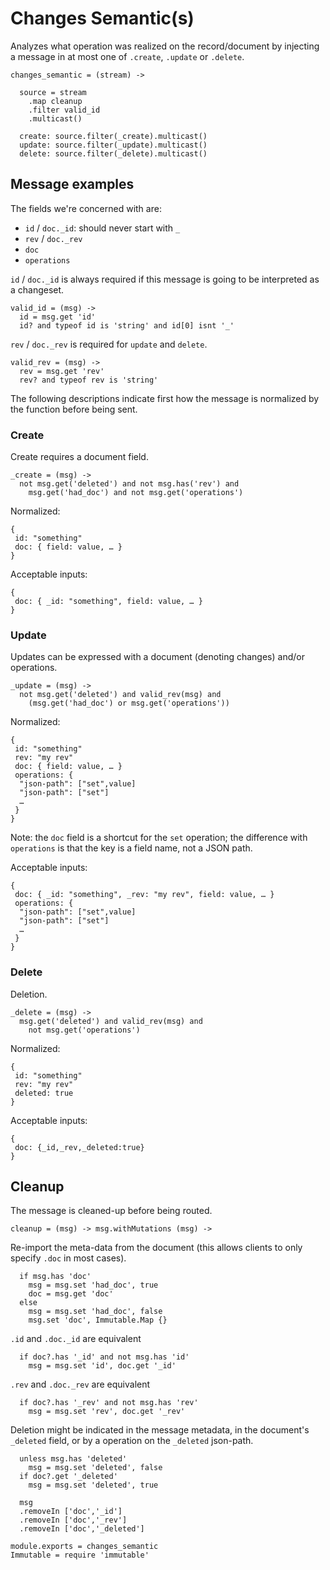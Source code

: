 Changes Semantic(s)
===================

Analyzes what operation was realized on the record/document by injecting a message in at most one of `.create`, `.update` or `.delete`.

    changes_semantic = (stream) ->

      source = stream
        .map cleanup
        .filter valid_id
        .multicast()

      create: source.filter(_create).multicast()
      update: source.filter(_update).multicast()
      delete: source.filter(_delete).multicast()

Message examples
----------------

The fields we're concerned with are:
- `id` / `doc._id`: should never start with `_`
- `rev` / `doc._rev`
- `doc`
- `operations`

`id` / `doc._id` is always required if this message is going to be interpreted as a changeset.

    valid_id = (msg) ->
      id = msg.get 'id'
      id? and typeof id is 'string' and id[0] isnt '_'

`rev` / `doc._rev` is required for `update` and `delete`.

    valid_rev = (msg) ->
      rev = msg.get 'rev'
      rev? and typeof rev is 'string'

The following descriptions indicate first how the message is normalized by the function before being sent.

### Create

Create requires a document field.

    _create = (msg) ->
      not msg.get('deleted') and not msg.has('rev') and
        msg.get('had_doc') and not msg.get('operations')

Normalized:

```
{
 id: "something"
 doc: { field: value, … }
}
```

Acceptable inputs:

```
{
 doc: { _id: "something", field: value, … }
}
```

### Update

Updates can be expressed with a document (denoting changes) and/or operations.

    _update = (msg) ->
      not msg.get('deleted') and valid_rev(msg) and
        (msg.get('had_doc') or msg.get('operations'))

Normalized:

```
{
 id: "something"
 rev: "my rev"
 doc: { field: value, … }
 operations: {
  "json-path": ["set",value]
  "json-path": ["set"]
  …
 }
}
```

Note: the `doc` field is a shortcut for the `set` operation; the difference with `operations` is that the key is a field name, not a JSON path.

Acceptable inputs:

```
{
 doc: { _id: "something", _rev: "my rev", field: value, … }
 operations: {
  "json-path": ["set",value]
  "json-path": ["set"]
  …
 }
}
```

### Delete

Deletion.

    _delete = (msg) ->
      msg.get('deleted') and valid_rev(msg) and
        not msg.get('operations')

Normalized:

```
{
 id: "something"
 rev: "my rev"
 deleted: true
}
```

Acceptable inputs:

```
{
 doc: {_id,_rev,_deleted:true}
}
```

Cleanup
-------

The message is cleaned-up before being routed.

    cleanup = (msg) -> msg.withMutations (msg) ->

Re-import the meta-data from the document (this allows clients to only specify `.doc` in most cases).

      if msg.has 'doc'
        msg = msg.set 'had_doc', true
        doc = msg.get 'doc'
      else
        msg = msg.set 'had_doc', false
        msg.set 'doc', Immutable.Map {}

`.id` and `.doc._id` are equivalent

      if doc?.has '_id' and not msg.has 'id'
        msg = msg.set 'id', doc.get '_id'

`.rev` and `.doc._rev` are equivalent

      if doc?.has '_rev' and not msg.has 'rev'
        msg = msg.set 'rev', doc.get '_rev'

Deletion might be indicated in the message metadata, in the document's `_deleted` field, or by a operation on the `_deleted` json-path.

      unless msg.has 'deleted'
        msg = msg.set 'deleted', false
      if doc?.get '_deleted'
        msg = msg.set 'deleted', true

      msg
      .removeIn ['doc','_id']
      .removeIn ['doc','_rev']
      .removeIn ['doc','_deleted']

    module.exports = changes_semantic
    Immutable = require 'immutable'
